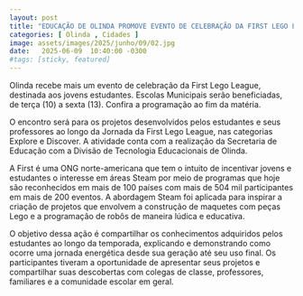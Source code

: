 ```yaml
---
layout: post
title: "EDUCAÇÃO DE OLINDA PROMOVE EVENTO DE CELEBRAÇÃO DA FIRST LEGO LEAGUE"
categories: [ Olinda , Cidades ]
image: assets/images/2025/junho/09/02.jpg
date:   2025-06-09  10:40:00 -0300
#tags: [sticky, featured]
---
```

Olinda recebe mais um evento de celebração da First Lego League, destinada aos jovens estudantes. Escolas Municipais serão beneficiadas, de terça (10) a sexta (13). Confira a programação ao fim da matéria.

O encontro será para os projetos desenvolvidos pelos estudantes e seus professores ao longo da Jornada da First Lego League, nas categorias Explore e Discover. A atividade conta com a realização da Secretaria de Educação com a Divisão de Tecnologia Educacionais de Olinda.

A First é uma ONG norte-americana que tem o intuito de incentivar jovens e estudantes o interesse em áreas Steam por meio de programas que hoje são reconhecidos em mais de 100 países com mais de 504 mil participantes em mais de 200 eventos. A abordagem Steam foi aplicada para inspirar a criação de projetos que envolvem a construção de maquetes com peças Lego e a programação de robôs de maneira lúdica e educativa.

O objetivo dessa ação é compartilhar os conhecimentos adquiridos pelos estudantes ao longo da temporada, explicando e demonstrando como ocorre uma jornada energética desde sua geração até seu uso final. Os participantes tiveram a oportunidade de apresentar seus projetos e compartilhar suas descobertas com colegas de classe, professores, familiares e a comunidade escolar em geral.